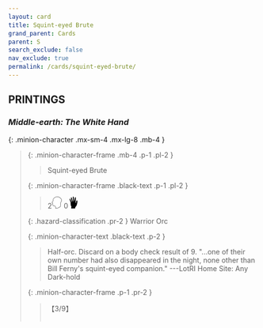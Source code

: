 ```yaml
---
layout: card
title: Squint-eyed Brute
grand_parent: Cards
parent: S
search_exclude: false
nav_exclude: true
permalink: /cards/squint-eyed-brute/
---
```


## PRINTINGS


### _Middle-earth: The White Hand_

{: .minion-character .mx-sm-4 .mx-lg-8 .mb-4 }
> {: .minion-character-frame .mb-4 .p-1 .pl-2 }
> > <div class="hazard-mp"></div>
> > <div class="card-name">Squint-eyed Brute</div>
>
> {: .minion-character-frame .black-text .p-1 .pl-2 }
> > 2![](/assets/images/mind.svg) 0![](/assets/images/di.svg)
>
> {: .hazard-classification .pr-2 }
> Warrior Orc
>
> {: .minion-character-text .black-text .p-2 }
> > Half-orc. Discard on a body check result of 9.  "...one of their own number had also disappeared in the night, none other than Bill Ferny's squint-eyed companion."  ---LotRI  Home Site: Any Dark-hold 
>
> {: .minion-character-frame .p-1 .pr-2 }
> > <div class="card-shield">【3/9】</div>
> > <div class="card-corruption-white">&nbsp;</div>
